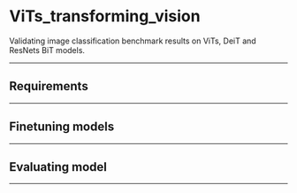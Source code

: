 # ViTs_transforming_vision

Validating image classification benchmark results on ViTs, DeiT and ResNets BiT models.

-----------

Requirements
---


------------

Finetuning models
---


------------



Evaluating model
---



------------

